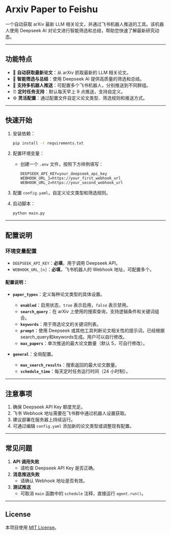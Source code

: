 # Arxiv Paper to Feishu

一个自动获取 arXiv 最新 LLM 相关论文，并通过飞书机器人推送的工具。该机器人使用 Deepseek AI 对论文进行智能筛选和总结，帮助您快速了解最新研究动态。

---

## 功能特点

- 🤖 **自动获取最新论文**：从 arXiv 抓取最新的 LLM 相关论文。
- 🧠 **智能筛选与总结**：使用 Deepseek AI 提供高质量的筛选和总结。
- 📱 **支持多机器人推送**：可配置多个飞书机器人，分别推送到不同群组。
- ⏰ **定时任务支持**：默认每天早上 9 点推送，支持自定义。
- ⚙️ **灵活配置**：通过配置文件自定义论文类型、筛选规则和推送方式。

---

## 快速开始

1. 安装依赖：
   ```bash
   pip install -r requirements.txt
   ```
2. 配置环境变量：
   - 创建一个 `.env` 文件，按照下方样例填写：
     ```
     DEEPSEEK_API_KEY=your_deepseek_api_key
     WEBHOOK_URL_1=https://your_first_webhook_url
     WEBHOOK_URL_2=https://your_second_webhook_url
     ```

3. 配置 `config.yaml`，自定义论文类型和筛选规则。

4. 启动脚本：
   ```bash
   python main.py
   ```

---

## 配置说明

### 环境变量配置

- `DEEPSEEK_API_KEY`：**必填**，用于调用 Deepseek API。
- `WEBHOOK_URL_[n]`：**必填**，飞书机器人的 Webhook 地址，可配置多个。

#### 配置说明：

- **`paper_types`**：定义每种论文类型的具体设置。
  - **`enabled`**：启用状态，`true` 表示启用，`false` 表示禁用。
  - **`search_query`**：在 arXiv 上使用的搜索查询，支持逻辑条件和关键词组合。
  - **`keywords`**：用于筛选论文的关键词列表。
  - **`prompt`**：使用 Deepseek 或其他工具判断论文相关性的提示词，已经根据search_query和keywords生成。用户可以自行修改。
  - **`max_papers`**：单次推送的最大论文数量（默认 5，可自行修改）。

- **`general`**：全局配置。
  - **`max_search_results`**：搜索返回的最大论文数量。
  - **`schedule_time`**：每天定时任务运行时间（24 小时制）。

---

## 注意事项

1. 确保 Deepseek API Key 额度充足。
2. 飞书 Webhook 地址需要在飞书群中通过机器人设置获取。
3. 建议部署在服务器上持续运行。
4. 可通过编辑 `config.yaml` 添加新的论文类型或调整现有配置。

---

## 常见问题

1. **API 调用失败**
   - 请检查 Deepseek API Key 是否正确。
2. **消息推送失败**
   - 请确认 Webhook 地址是否有效。
3. **测试推送**
   - 可取消 `main` 函数中的 `schedule` 注释，直接运行 `agent.run()`。

---

## License

本项目使用 [MIT License](https://opensource.org/license/mit)。
